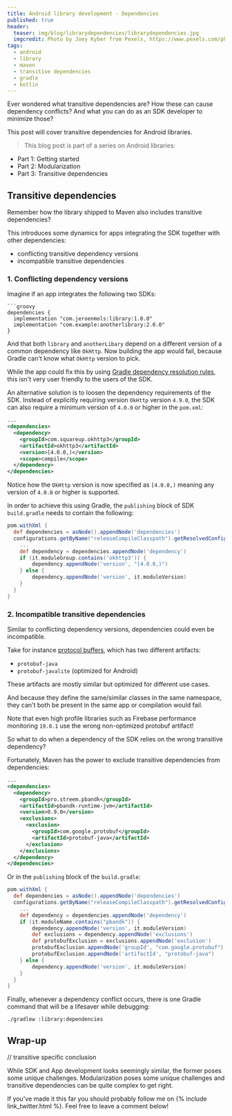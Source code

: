 ```yaml
---
title: Android library development - Dependencies
published: true
header:
  teaser: img/blog/librarydependencies/librarydependencies.jpg
  imgcredit: Photo by Joey Kyber from Pexels, https://www.pexels.com/photo/sea-nature-sunset-water-119562/, cropped and resized
tags:
  - android
  - library
  - maven
  - transitive dependencies
  - gradle
  - kotlin
---
```

Ever wondered what transitive dependencies are? How these can cause dependency conflicts? And what you can do as an SDK developer to minimize those?

This post will cover transitive dependencies for Android libraries.

> This blog post is part of a series on Android libraries:
- Part 1: Getting started
- Part 2: Modularization
- Part 3: Transitive dependencies

## Transitive dependencies
Remember how the library shipped to Maven also includes transitive dependencies?

This introduces some dynamics for apps integrating the SDK together with other dependencies:

- conflicting transitive dependency versions
- incompatible transitive dependencies

### 1. Conflicting dependency versions
Imagine if an app integrates the following two SDKs:

```
```groovy
dependencies {
  implementation "com.jeroenmols:library:1.0.0"
  implementation "com.example:anotherlibrary:2.0.0"
}
```

And that both `library` and `anotherLibary` depend on a different version of a common dependency like `OkHttp`. Now building the app would fail, because Gradle can't know what `OkHttp` version to pick.

While the app could fix this by using [Gradle dependency resolution rules](https://docs.gradle.org/current/userguide/resolution_rules.html), this isn't very user friendly to the users of the SDK.

An alternative solution is to loosen the dependency requirements of the SDK. Instead of explicitly requiring version `OkHttp` version `4.9.0`, the SDK can also require a minimum version of `4.0.0` or higher in the `pom.xml`:

```xml
...
<dependencies>
  <dependency>
    <groupId>com.squareup.okhttp3</groupId>
    <artifactId>okhttp3</artifactId>
    <version>[4.0.0,)</version>
    <scope>compile</scope>
  </dependency>
</dependencies>
```

Notice how the `OkHttp` version is now specified as `[4.0.0,)` meaning any version of `4.0.0` or higher is supported.

In order to achieve this using Gradle, the `publishing` block of SDK `build.gradle` needs to contain the following:

```groovy
pom.withXml {
  def dependencies = asNode().appendNode('dependencies')
  configurations.getByName("releaseCompileClasspath").getResolvedConfiguration().getFirstLevelModuleDependencies().each {
    ...
    def dependency = dependencies.appendNode('dependency')
    if (it.moduleGroup.contains('okhttp3')) {
        dependency.appendNode('version', "[4.0.0,)")
    } else {
        dependency.appendNode('version', it.moduleVersion)
    }
  }
}
```

### 2. Incompatible transitive dependencies
Similar to conflicting dependency versions, dependencies could even be incompatible.

Take for instance [protocol buffers](https://developers.google.com/protocol-buffers), which has two different artifacts:

- `protobuf-java`
- `protobuf-javalite` (optimized for Android)

These artifacts are mostly similar but optimized for different use cases.

And because they define the same/similar classes in the same namespace, they can't both be present in the same app or compilation would fail.

Note that even high profile libraries such as Firebase performance monitoring `19.0.1` use the wrong non-optimized protobuf artifact!

So what to do when a dependency of the SDK relies on the wrong transitive dependency?

Fortunately, Maven has the power to exclude transitive dependencies from dependencies:

```xml
...
<dependencies>
  <dependency>
    <groupId>pro.streem.pbandk</groupId>
    <artifactId>pbandk-runtime-jvm</artifactId>
    <version>0.9.0</version>
    <exclusions>
      <exclusion>
        <groupId>com.google.protobuf</groupId>
        <artifactId>protobuf-java</artifactId>
      </exclusion>
    </exclusions>
  </dependency>
</dependencies>
```

Or in the `publishing` block of the `build.gradle`:

```groovy
pom.withXml {
  def dependencies = asNode().appendNode('dependencies')
  configurations.getByName("releaseCompileClasspath").getResolvedConfiguration().getFirstLevelModuleDependencies().each {
    ...
    def dependency = dependencies.appendNode('dependency')
    if (it.moduleName.contains("pbandk")) {
        dependency.appendNode('version', it.moduleVersion)
        def exclusions = dependency.appendNode('exclusions')
        def protobufExclusion = exclusions.appendNode('exclusion')
        protobufExclusion.appendNode('groupId', "com.google.protobuf")
        protobufExclusion.appendNode('artifactId', "protobuf-java")
    } else {
        dependency.appendNode('version', it.moduleVersion)
    }
  }
}
```

Finally, whenever a dependency conflict occurs, there is one Gradle command that will be a lifesaver while debugging:

```
./gradlew :library:dependencies
```

## Wrap-up
// transitive specific conclusion

While SDK and App development looks seemingly similar, the former poses some unique challenges. Modularization poses some unique challenges and transitive dependencies can be quite complex to get right.

If you've made it this far you should probably follow me on {% include link_twitter.html %}. Feel free to leave a comment below!
